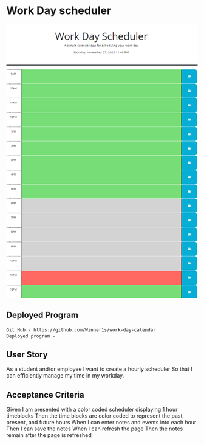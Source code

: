 # Work Day scheduler
![Getting Started](./assets/images/screenshot.png)

## Deployed Program
    Git Hub - https://github.com/Winner1s/work-day-calendar
    Deployed program - 

## User Story
As a student and/or employee 
I want to create a hourly scheduler
So that I can efficiently manage my time in my workday.

## Acceptance Criteria
Given I am presented with a color coded scheduler displaying 1 hour timeblocks
Then the time blocks are color coded to represent the past, present, and future hours
When I can enter notes and events into each hour
Then I can save the notes
When I can refresh the page
Then the notes remain after the page is refreshed




